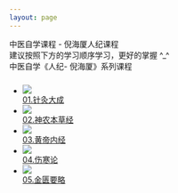 ```yaml
---
layout: page
---
```

<meta name="referrer" content="no-referrer"/>
<link rel="stylesheet" href="///cdn.jsdelivr.net/gh/yaoGrace/CdnStatics/FrontProject/grace/grace20201007.css">
<div class="container-fuild">
    <div class="grace-banner" style="background-image:url(/zyImage/banner-small.jpg);">
        <div class="grace-h1 grace-text-center grace-color-white grace-banner-top1">
            中医自学课程 -  倪海厦人纪课程
        </div> 
        <div class="grace-h3 grace-text-center grace-color-white grace-banner-top2">
		建议按照下方的学习顺序学习，更好的掌握 ^_^
	    </div>
    </div>  
    <div class="mt-20"></div>
    <div class="grace-line-title grace-main grace-margin-top ">
        <span class="grace-color-green text-sm">中医自学《人纪- 倪海厦》系列课程</span>
    </div>
    <div class="grace-blocks" style="padding-top:10px;">
        <ul class="grace-main">
            <li>
                <a href="/articel/zy/0lzjdq/01初识.md" target="_blank">
                <div class="grace-blocks-img"> <img src="https://i2.hdslb.com/bfs/archive/cf4299e8cb4a74e8c9912f3f4ba2feb067f81f31.png@672w_378h_1c_!web-search-common-cover.avif"> </div>
                <div class="grace-block-title2">01.针灸大成 </div>
                </a>
            </li>  
            <li>
                <a href="/articel/zy/02bcj/01初识.md" target="_blank">
                <div class="grace-blocks-img"> <img src="https://i2.hdslb.com/bfs/archive/7c674f7dfaf53cc042b06227318c2be9c5c109bf.png@672w_378h_1c_!web-search-common-cover.avif"> </div>
                <div class="grace-block-title2">02.神农本草经 </div>
                </a>
            </li>  
            <li>
                <a href="/articel/zy/03hdnj/01初识.md" target="_blank">
                <div class="grace-blocks-img"> <img src="https://i1.hdslb.com/bfs/archive/173ca032e96dc3b7cd7dde217514f834c258660e.png@672w_378h_1c_!web-search-common-cover.avif"> </div>
                <div class="grace-block-title2">03.黄帝内经 </div>
                </a>
            </li> 
            <li>
                <a href="/articel/zy/04shl/01初识.md" target="_blank">
                <div class="grace-blocks-img"> <img src="https://i1.hdslb.com/bfs/archive/3f7ff7e09e275a0cee664f1e5ce9efd60b65fb77.jpg@672w_378h_1c_!web-search-common-cover.avif"> </div>
                <div class="grace-block-title2">04.伤寒论 </div>
                </a>
            </li> 
            <li>
                <a href="/articel/zy/04jkyl/01初识.md" target="_blank">
                <div class="grace-blocks-img"> <img src="https://i0.hdslb.com/bfs/archive/dffa494eb12c599e3302f0612841f2e77d7e484a.jpg@672w_378h_1c_!web-search-common-cover.avif"> </div>
                <div class="grace-block-title2">05.金匮要略 </div>
                </a>
            </li> 
        </ul>
    </div>
</div> 
 